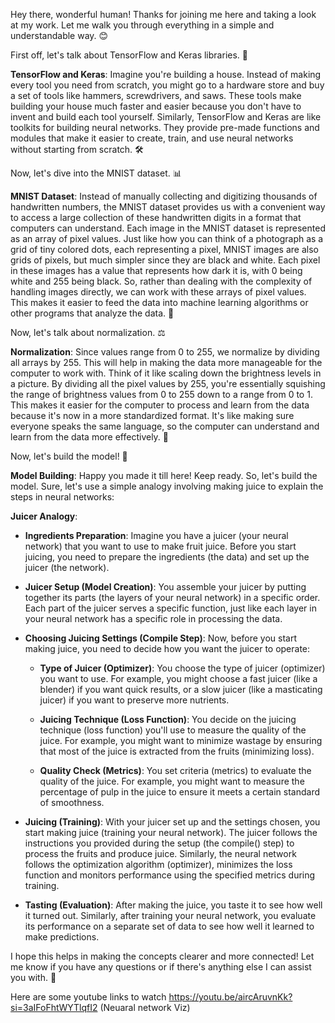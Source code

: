 Hey there, wonderful human! Thanks for joining me here and taking a look at my work. Let me walk you through everything in a simple and understandable way. 😊

First off, let's talk about TensorFlow and Keras libraries. 📘

**TensorFlow and Keras**: Imagine you're building a house. Instead of making every tool you need from scratch, you might go to a hardware store and buy a set of tools like hammers, screwdrivers, and saws. These tools make building your house much faster and easier because you don't have to invent and build each tool yourself. Similarly, TensorFlow and Keras are like toolkits for building neural networks. They provide pre-made functions and modules that make it easier to create, train, and use neural networks without starting from scratch. 🛠️

Now, let's dive into the MNIST dataset. 📊

**MNIST Dataset**: Instead of manually collecting and digitizing thousands of handwritten numbers, the MNIST dataset provides us with a convenient way to access a large collection of these handwritten digits in a format that computers can understand. Each image in the MNIST dataset is represented as an array of pixel values. Just like how you can think of a photograph as a grid of tiny colored dots, each representing a pixel, MNIST images are also grids of pixels, but much simpler since they are black and white. Each pixel in these images has a value that represents how dark it is, with 0 being white and 255 being black. So, rather than dealing with the complexity of handling images directly, we can work with these arrays of pixel values. This makes it easier to feed the data into machine learning algorithms or other programs that analyze the data. 📸

Now, let's talk about normalization. ⚖️

**Normalization**: Since values range from 0 to 255, we normalize by dividing all arrays by 255. This will help in making the data more manageable for the computer to work with. Think of it like scaling down the brightness levels in a picture. By dividing all the pixel values by 255, you're essentially squishing the range of brightness values from 0 to 255 down to a range from 0 to 1. This makes it easier for the computer to process and learn from the data because it's now in a more standardized format. It's like making sure everyone speaks the same language, so the computer can understand and learn from the data more effectively. 📐

Now, let's build the model! 🧠

**Model Building**: Happy you made it till here! Keep ready. So, let's build the model. Sure, let's use a simple analogy involving making juice to explain the steps in neural networks:

**Juicer Analogy**:

- **Ingredients Preparation**: Imagine you have a juicer (your neural network) that you want to use to make fruit juice. Before you start juicing, you need to prepare the ingredients (the data) and set up the juicer (the network).
  
- **Juicer Setup (Model Creation)**: You assemble your juicer by putting together its parts (the layers of your neural network) in a specific order. Each part of the juicer serves a specific function, just like each layer in your neural network has a specific role in processing the data.
  
- **Choosing Juicing Settings (Compile Step)**: Now, before you start making juice, you need to decide how you want the juicer to operate:

    - **Type of Juicer (Optimizer)**: You choose the type of juicer (optimizer) you want to use. For example, you might choose a fast juicer (like a blender) if you want quick results, or a slow juicer (like a masticating juicer) if you want to preserve more nutrients.
    
    - **Juicing Technique (Loss Function)**: You decide on the juicing technique (loss function) you'll use to measure the quality of the juice. For example, you might want to minimize wastage by ensuring that most of the juice is extracted from the fruits (minimizing loss).
    
    - **Quality Check (Metrics)**: You set criteria (metrics) to evaluate the quality of the juice. For example, you might want to measure the percentage of pulp in the juice to ensure it meets a certain standard of smoothness.
    
- **Juicing (Training)**: With your juicer set up and the settings chosen, you start making juice (training your neural network). The juicer follows the instructions you provided during the setup (the compile() step) to process the fruits and produce juice. Similarly, the neural network follows the optimization algorithm (optimizer), minimizes the loss function and monitors performance using the specified metrics during training.
  
- **Tasting (Evaluation)**: After making the juice, you taste it to see how well it turned out. Similarly, after training your neural network, you evaluate its performance on a separate set of data to see how well it learned to make predictions.

I hope this helps in making the concepts clearer and more connected! Let me know if you have any questions or if there's anything else I can assist you with. 🚀


Here are some youtube links to watch 
https://youtu.be/aircAruvnKk?si=3aIFoFhtWYTlqfI2 (Neuaral network Viz)
